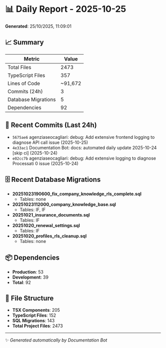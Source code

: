 # 📊 Daily Report - 2025-10-25

**Generated**: 25/10/2025, 11:09:01

## 📈 Summary

| Metric | Value |
|--------|-------|
| Total Files | 2473 |
| TypeScript Files | 357 |
| Lines of Code | ~91,672 |
| Commits (24h) | 3 |
| Database Migrations | 5 |
| Dependencies | 92 |

## 📝 Recent Commits (Last 24h)

- `5675ae6` agenziaseocagliari: debug: Add extensive frontend logging to diagnose API call issue (2025-10-25)
- `4e33ac1` Documentation Bot: docs: automated daily update 2025-10-24 [skip ci] (2025-10-24)
- `e02cc7b` agenziaseocagliari: debug: Add extensive logging to diagnose Processati 0 issue (2025-10-24)

## 🗄️ Recent Database Migrations

- **20251023190600_fix_company_knowledge_rls_complete.sql**
  - Tables: none
- **20251023112000_company_knowledge_base.sql**
  - Tables: IF, IF
- **20251021_insurance_documents.sql**
  - Tables: IF
- **20251020_renewal_settings.sql**
  - Tables: IF
- **20251020_profiles_rls_cleanup.sql**
  - Tables: none

## 📦 Dependencies

- **Production**: 53
- **Development**: 39
- **Total**: 92

## 📁 File Structure

- **TSX Components**: 205
- **TypeScript Files**: 152
- **SQL Migrations**: 143
- **Total Project Files**: 2473

---
✨ *Generated automatically by Documentation Bot*
